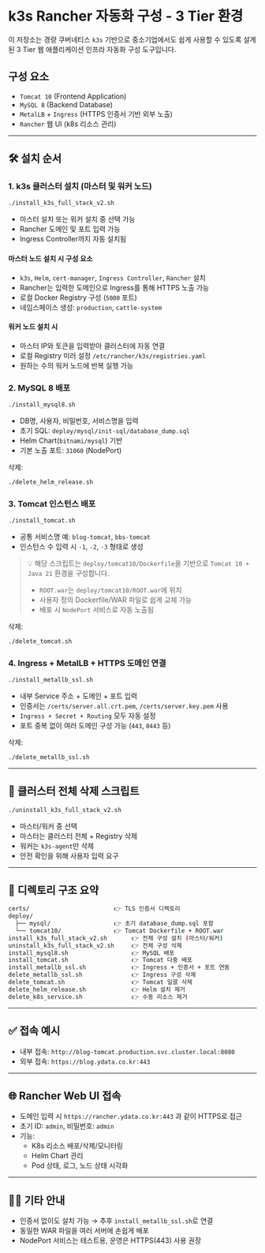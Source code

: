 # k3s Rancher 자동화 구성 - 3 Tier 환경

이 저장소는 경량 쿠버네티스 `k3s` 기반으로 중소기업에서도 쉽게 사용할 수 있도록 설계된 3 Tier 웹 애플리케이션 인프라 자동화 구성 도구입니다.

## 구성 요소
- `Tomcat 10` (Frontend Application)
- `MySQL 8` (Backend Database)
- `MetalLB` + `Ingress` (HTTPS 인증서 기반 외부 노출)
- `Rancher` 웹 UI (k8s 리소스 관리)

---

## 🛠 설치 순서

### 1. **k3s 클러스터 설치 (마스터 및 워커 노드)**
```bash
./install_k3s_full_stack_v2.sh
```
- 마스터 설치 또는 워커 설치 중 선택 가능
- Rancher 도메인 및 포트 입력 가능
- Ingress Controller까지 자동 설치됨

#### 마스터 노드 설치 시 구성 요소
- `k3s`, `Helm`, `cert-manager`, `Ingress Controller`, `Rancher` 설치
- Rancher는 입력한 도메인으로 Ingress를 통해 HTTPS 노출 가능
- 로컬 Docker Registry 구성 (`5000` 포트)
- 네임스페이스 생성: `production`, `cattle-system`

#### 워커 노드 설치 시
- 마스터 IP와 토큰을 입력받아 클러스터에 자동 연결
- 로컬 Registry 미러 설정 `/etc/rancher/k3s/registries.yaml`
- 원하는 수의 워커 노드에 반복 실행 가능

### 2. **MySQL 8 배포**
```bash
./install_mysql8.sh
```
- DB명, 사용자, 비밀번호, 서비스명을 입력
- 초기 SQL: `deploy/mysql/init-sql/database_dump.sql`
- Helm Chart(`bitnami/mysql`) 기반
- 기본 노출 포트: `31060` (NodePort)

삭제:
```bash
./delete_helm_release.sh
```

### 3. **Tomcat 인스턴스 배포**
```bash
./install_tomcat.sh
```
- 공통 서비스명 예: `blog-tomcat`, `bbs-tomcat`
- 인스턴스 수 입력 시 `-1`, `-2`, `-3` 형태로 생성

> 💡 해당 스크립트는 `deploy/tomcat10/Dockerfile`을 기반으로 `Tomcat 10 + Java 21` 환경을 구성합니다.
> - `ROOT.war`는 `deploy/tomcat10/ROOT.war`에 위치
> - 사용자 정의 Dockerfile/WAR 파일로 쉽게 교체 가능
> - 배포 시 `NodePort` 서비스로 자동 노출됨

삭제:
```bash
./delete_tomcat.sh
```

### 4. **Ingress + MetalLB + HTTPS 도메인 연결**
```bash
./install_metallb_ssl.sh
```
- 내부 Service 주소 + 도메인 + 포트 입력
- 인증서는 `/certs/server.all.crt.pem`, `/certs/server.key.pem` 사용
- `Ingress + Secret + Routing` 모두 자동 설정
- 포트 중복 없이 여러 도메인 구성 가능 (`443`, `8443` 등)

삭제:
```bash
./delete_metallb_ssl.sh
```

---

## 🧹 클러스터 전체 삭제 스크립트

```bash
./uninstall_k3s_full_stack_v2.sh
```
- 마스터/워커 중 선택
- 마스터는 클러스터 전체 + Registry 삭제
- 워커는 `k3s-agent`만 삭제
- 안전 확인을 위해 사용자 입력 요구

---

## 📁 디렉토리 구조 요약

```bash
certs/                        👉 TLS 인증서 디렉토리
deploy/
  ├── mysql/                  👉 초기 database_dump.sql 포함
  └── tomcat10/               👉 Tomcat Dockerfile + ROOT.war
install_k3s_full_stack_v2.sh       👉 전체 구성 설치 (마스터/워커)
uninstall_k3s_full_stack_v2.sh     👉 전체 구성 삭제
install_mysql8.sh                  👉 MySQL 배포
install_tomcat.sh                  👉 Tomcat 다중 배포
install_metallb_ssl.sh             👉 Ingress + 인증서 + 포트 연동
delete_metallb_ssl.sh              👉 Ingress 구성 삭제
delete_tomcat.sh                   👉 Tomcat 일괄 삭제
delete_helm_release.sh             👉 Helm 설치 제거
delete_k8s_service.sh              👉 수동 리소스 제거
```

---

## ✅ 접속 예시

- 내부 접속: `http://blog-tomcat.production.svc.cluster.local:8080`
- 외부 접속: `https://blog.ydata.co.kr:443`

---

## 🌐 Rancher Web UI 접속

- 도메인 입력 시 `https://rancher.ydata.co.kr:443` 과 같이 HTTPS로 접근
- 초기 ID: `admin`, 비밀번호: `admin`
- 기능:
  - K8s 리소스 배포/삭제/모니터링
  - Helm Chart 관리
  - Pod 상태, 로그, 노드 상태 시각화

---

## 🙋‍♂️ 기타 안내

- 인증서 없이도 설치 가능 → 추후 `install_metallb_ssl.sh`로 연결
- 동일한 WAR 파일을 여러 서버에 손쉽게 배포
- NodePort 서비스는 테스트용, 운영은 HTTPS(443) 사용 권장
